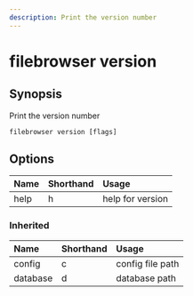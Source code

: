 ```yaml
---
description: Print the version number
---
```


# filebrowser version

## Synopsis

Print the version number

```text
filebrowser version [flags]
```

## Options

| Name | Shorthand | Usage |
| :--- | :--- | :--- |
| help | h | help for version |

### Inherited

| Name | Shorthand | Usage |
| :--- | :--- | :--- |
| config | c | config file path |
| database | d | database path |

